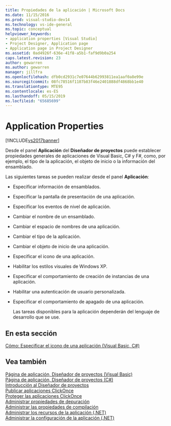 ```yaml
---
title: Propiedades de la aplicación | Microsoft Docs
ms.date: 11/15/2016
ms.prod: visual-studio-dev14
ms.technology: vs-ide-general
ms.topic: conceptual
helpviewer_keywords:
- application properties [Visual Studio]
- Project Designer, Application page
- Application page in Project Designer
ms.assetid: 0ad4926f-636e-41f8-a5b1-faf9d9b0a254
caps.latest.revision: 23
author: gewarren
ms.author: gewarren
manager: jillfra
ms.openlocfilehash: dfb0cd2931c7e07644b62993811ea1aaf0a8e99e
ms.sourcegitcommit: 08fc78516f1107b83f46e2401888df4868bb1e40
ms.translationtype: MTE95
ms.contentlocale: es-ES
ms.lasthandoff: 05/15/2019
ms.locfileid: "65685699"
---
```

# <a name="application-properties"></a>Application Properties
[!INCLUDE[vs2017banner](../includes/vs2017banner.md)]

Desde el panel **Aplicación** del **Diseñador de proyectos** puede establecer propiedades generales de aplicaciones de Visual Basic, C# y F#, como, por ejemplo, el tipo de la aplicación, el objeto de inicio o la información del ensamblado.  
  
 Las siguientes tareas se pueden realizar desde el panel **Aplicación**:  
  
- Especificar información de ensamblados.  
  
- Especificar la pantalla de presentación de una aplicación.  
  
- Especificar los eventos de nivel de aplicación.  
  
- Cambiar el nombre de un ensamblado.  
  
- Cambiar el espacio de nombres de una aplicación.  
  
- Cambiar el tipo de la aplicación.  
  
- Cambiar el objeto de inicio de una aplicación.  
  
- Especificar el icono de una aplicación.  
  
- Habilitar los estilos visuales de Windows XP.  
  
- Especificar el comportamiento de creación de instancias de una aplicación.  
  
- Habilitar una autenticación de usuario personalizada.  
  
- Especificar el comportamiento de apagado de una aplicación.  
  
  Las tareas disponibles para la aplicación dependerán del lenguaje de desarrollo que se use.  
  
## <a name="in-this-section"></a>En esta sección  
 [Cómo: Especificar el icono de una aplicación (Visual Basic, C#)](../ide/how-to-specify-an-application-icon-visual-basic-csharp.md)  
  
## <a name="see-also"></a>Vea también  
 [Página de aplicación, Diseñador de proyectos (Visual Basic)](../ide/reference/application-page-project-designer-visual-basic.md)   
 [Página de aplicación, Diseñador de proyectos (C#)](../ide/reference/application-page-project-designer-csharp.md)   
 [Introducción al Diseñador de proyectos](https://msdn.microsoft.com/898dd854-c98d-430c-ba1b-a913ce3c73d7)   
 [Publicar aplicaciones ClickOnce](../deployment/publishing-clickonce-applications.md)   
 [Proteger las aplicaciones ClickOnce](../deployment/securing-clickonce-applications.md)   
 [Administrar propiedades de depuración](https://msdn.microsoft.com/92474d16-e7fe-4fac-9287-6bd6b3a7eb68)   
 [Administrar las propiedades de compilación](https://msdn.microsoft.com/94308881-f10f-4caf-a729-f1028e596a2c)   
 [Administrar los recursos de la aplicación (.NET)](../ide/managing-application-resources-dotnet.md)   
 [Administrar la configuración de la aplicación (.NET)](../ide/managing-application-settings-dotnet.md)
